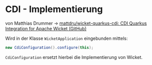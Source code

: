 # CDI - Implementierung

von Matthias Drummer
-> 	[mattdru/wicket-quarkus-cdi: CDI Quarkus Integration for Apache Wicket (GitHub)](https://github.com/mattdru/wicket-quarkus-cdi)

Wird in der Klasse `WicketApplication` eingebunden mittels:
```java
new CdiConfiguration().configure(this);
```

`CdiConfiguration` ersetzt hierbei die Implementierung von Wicket.
